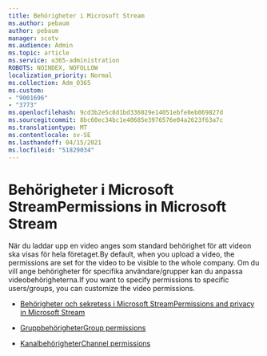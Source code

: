 ```yaml
---
title: Behörigheter i Microsoft Stream
ms.author: pebaum
author: pebaum
manager: scotv
ms.audience: Admin
ms.topic: article
ms.service: o365-administration
ROBOTS: NOINDEX, NOFOLLOW
localization_priority: Normal
ms.collection: Adm_O365
ms.custom:
- "9001696"
- "3773"
ms.openlocfilehash: 9cd3b2e5c8d1bd336029e14051ebfe0eb069827d
ms.sourcegitcommit: 8bc60ec34bc1e40685e3976576e04a2623f63a7c
ms.translationtype: MT
ms.contentlocale: sv-SE
ms.lasthandoff: 04/15/2021
ms.locfileid: "51829034"
---
```

# <a name="permissions-in-microsoft-stream"></a><span data-ttu-id="9262d-102">Behörigheter i Microsoft Stream</span><span class="sxs-lookup"><span data-stu-id="9262d-102">Permissions in Microsoft Stream</span></span>

<span data-ttu-id="9262d-103">När du laddar upp en video anges som standard behörighet för att videon ska visas för hela företaget.</span><span class="sxs-lookup"><span data-stu-id="9262d-103">By default, when you upload a video, the permissions are set for the video to be visible to the whole company.</span></span> <span data-ttu-id="9262d-104">Om du vill ange behörigheter för specifika användare/grupper kan du anpassa videobehörigheterna.</span><span class="sxs-lookup"><span data-stu-id="9262d-104">If you want to specify permissions to specific users/groups, you can customize the video permissions.</span></span>

- [<span data-ttu-id="9262d-105">Behörigheter och sekretess i Microsoft Stream</span><span class="sxs-lookup"><span data-stu-id="9262d-105">Permissions and privacy in Microsoft Stream</span></span>](https://docs.microsoft.com/stream/portal-permissions)

- [<span data-ttu-id="9262d-106">Gruppbehörigheter</span><span class="sxs-lookup"><span data-stu-id="9262d-106">Group permissions</span></span>](https://docs.microsoft.com/stream/portal-permissions#group-permissions)

- [<span data-ttu-id="9262d-107">Kanalbehörigheter</span><span class="sxs-lookup"><span data-stu-id="9262d-107">Channel permissions</span></span>](https://docs.microsoft.com/stream/portal-permissions#channel-permissions)